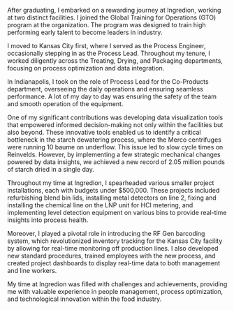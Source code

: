 After graduating, I embarked on a rewarding journey at Ingredion, working at two distinct facilities. I joined the Global Training for Operations (GTO) program at the organization. The program was designed to train high performing early talent to become leaders in industry.

I moved to Kansas City first, where I served as the Process Engineer, occasionally stepping in as the Process Lead. Throughout my tenure, I worked diligently across the Treating, Drying, and Packaging departments, focusing on process optimization and data integration.

In Indianapolis, I took on the role of Process Lead for the Co-Products department, overseeing the daily operations and ensuring seamless performance. A lot of my day to day was ensuring the safety of the team and smooth operation of the equipment.

One of my significant contributions was developing data visualization tools that empowered informed decision-making not only within the facilities but also beyond. These innovative tools enabled us to identify a critical bottleneck in the starch dewatering process, where the Merco centrifuges were running 10 baume on underflow. This issue led to slow cycle times on Reinvelds. However, by implementing a few strategic mechanical changes powered by data insights, we achieved a new record of 2.05 million pounds of starch dried in a single day.

Throughout my time at Ingredion, I spearheaded various smaller project installations, each with budgets under $500,000. These projects included refurbishing blend bin lids, installing metal detectors on line 2, fixing and installing the chemical line on the LNP unit for HCl metering, and implementing level detection equipment on various bins to provide real-time insights into process health.

Moreover, I played a pivotal role in introducing the RF Gen barcoding system, which revolutionized inventory tracking for the Kansas City facility by allowing for real-time monitoring off production lines. I also developed new standard procedures, trained employees with the new process, and created project dashboards to display real-time data to both management and line workers.

My time at Ingredion was filled with challenges and achievements, providing me with valuable experience in people management, process optimization, and technological innovation within the food industry.

